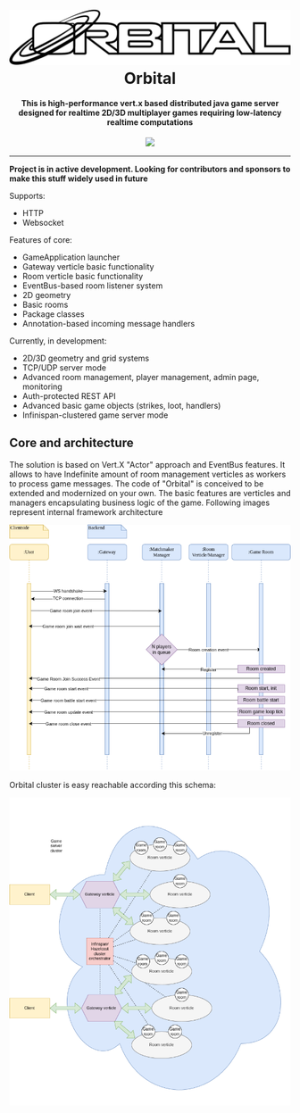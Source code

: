 <h1 align="center">
  <br>
  <a href="#"><img src="logo.svg" alt="header" width="600"></a>
  <br>
  Orbital
  <br>
</h1>

<h4 align="center">
This is high-performance vert.x based distributed java game server designed for realtime 2D/3D multiplayer games requiring low-latency realtime computations</h4>

<p align="center">
  <a href="https://opensource.org/licenses/MIT" title="License: MIT" >
    <img src="https://img.shields.io/badge/License-MIT-greenbright.svg?style=flat-square">
  </a>
</p>

---

**Project is in active development. Looking for contributors and sponsors to make this stuff widely used in future**

Supports:

* HTTP
* Websocket

Features of core:

* GameApplication launcher
* Gateway verticle basic functionality
* Room verticle basic functionality
* EventBus-based room listener system
* 2D geometry
* Basic rooms
* Package classes
* Annotation-based incoming message handlers

Currently, in development:

* 2D/3D geometry and grid systems
* TCP/UDP server mode
* Advanced room management, player management, admin page, monitoring
* Auth-protected REST API
* Advanced basic game objects (strikes, loot, handlers)
* Infinispan-clustered game server mode

## Core and architecture

The solution is based on Vert.X "Actor" approach and EventBus features. It allows to have Indefinite amount of
room management verticles as workers to process game messages.
The code of "Orbital" is conceived to be extended and modernized on your own.
The basic features are verticles and managers encapsulating business logic of the game.
Following images represent internal framework architecture

![orbital.chart.png](orbital.chart.png)

Orbital cluster is easy reachable according this schema:

![orbital-cluster.chart.png](orbital-cluster.chart.png)
